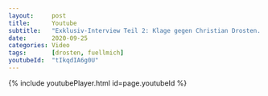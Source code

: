 ```yaml
---
layout:     post
title:      Youtube
subtitle:   "Exklusiv-Interview Teil 2: Klage gegen Christian Drosten. Antworten auf Kritik & neue Entwicklungen"
date:       2020-09-25
categories: Video
tags:       [drosten, fuellmich]
youtubeId:  "tIkqdIA6g0U"
---
```


{% include youtubePlayer.html id=page.youtubeId %}
